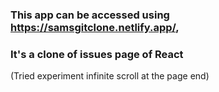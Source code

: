 ### This app can be accessed using https://samsgitclone.netlify.app/,


### It's a clone of issues page of React
(Tried experiment infinite scroll at the page end)
